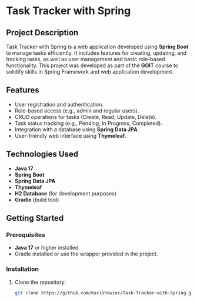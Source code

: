 # Task Tracker with Spring

## Project Description
Task Tracker with Spring is a web application developed using **Spring Boot** to manage tasks efficiently. It includes features for creating, updating, and tracking tasks, as well as user management and basic role-based functionality. This project was developed as part of the **GOIT** course to solidify skills in Spring Framework and web application development.

## Features
- User registration and authentication.
- Role-based access (e.g., admin and regular users).
- CRUD operations for tasks (Create, Read, Update, Delete).
- Task status tracking (e.g., Pending, In Progress, Completed).
- Integration with a database using **Spring Data JPA**.
- User-friendly web interface using **Thymeleaf**.

## Technologies Used
- **Java 17**
- **Spring Boot**
- **Spring Data JPA**
- **Thymeleaf**
- **H2 Database** (for development purposes)
- **Gradle** (build tool)

## Getting Started

### Prerequisites
- **Java 17** or higher installed.
- Gradle installed or use the wrapper provided in the project.

### Installation
1. Clone the repository:
   ```bash
   git clone https://github.com/Karishowiec/Task-Tracker-with-Spring.git
